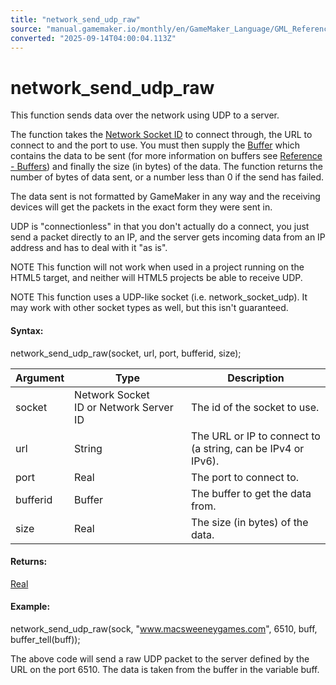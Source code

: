 ```yaml
---
title: "network_send_udp_raw"
source: "manual.gamemaker.io/monthly/en/GameMaker_Language/GML_Reference/Networking/network_send_udp_raw.htm"
converted: "2025-09-14T04:00:04.113Z"
---
```


# network\_send\_udp\_raw

This function sends data over the network using UDP to a server.

The function takes the [Network Socket ID](network_create_socket.md) to connect through, the URL to connect to and the port to use. You must then supply the [Buffer](../Buffers/buffer_create.md) which contains the data to be sent (for more information on buffers see [Reference - Buffers](../Buffers/Buffers.md)) and finally the size (in bytes) of the data. The function returns the number of bytes of data sent, or a number less than 0 if the send has failed.

The data sent is not formatted by GameMaker in any way and the receiving devices will get the packets in the exact form they were sent in.

UDP is "connectionless" in that you don't actually do a connect, you just send a packet directly to an IP, and the server gets incoming data from an IP address and has to deal with it "as is".

NOTE This function will not work when used in a project running on the HTML5 target, and neither will HTML5 projects be able to receive UDP.

NOTE This function uses a UDP-like socket (i.e. network\_socket\_udp). It may work with other socket types as well, but this isn't guaranteed.

#### Syntax:

network\_send\_udp\_raw(socket, url, port, bufferid, size);

| Argument | Type | Description |
| --- | --- | --- |
| socket | Network Socket ID or Network Server ID | The id of the socket to use. |
| url | String | The URL or IP to connect to (a string, can be IPv4 or IPv6). |
| port | Real | The port to connect to. |
| bufferid | Buffer | The buffer to get the data from. |
| size | Real | The size (in bytes) of the data. |

#### Returns:

[Real](../../GML_Overview/Data_Types.md)

#### Example:

network\_send\_udp\_raw(sock, "www.macsweeneygames.com", 6510, buff, buffer\_tell(buff));

The above code will send a raw UDP packet to the server defined by the URL on the port 6510. The data is taken from the buffer in the variable buff.